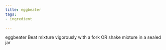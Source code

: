 ```yaml
---
title: eggbeater
tags:
- ingredient

---
```

eggbeater Beat mixture vigorously with a fork OR shake mixture in a sealed jar
